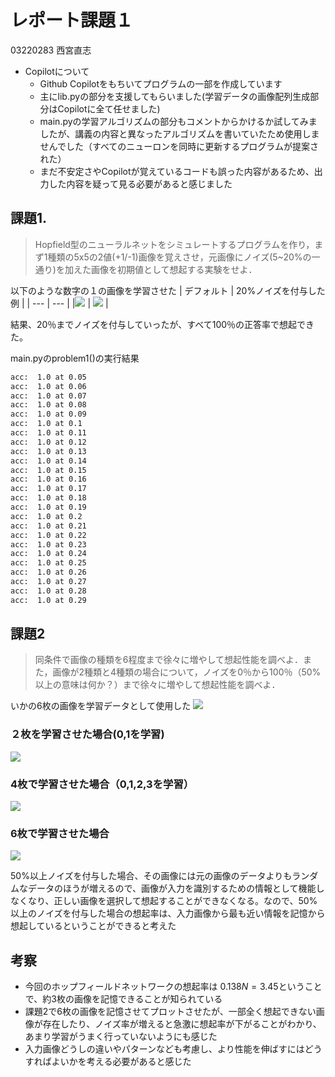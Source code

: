 # レポート課題１

03220283 西宮直志

- Copilotについて
  - Github Copilotをもちいてプログラムの一部を作成しています
  - 主にlib.pyの部分を支援してもらいました(学習データの画像配列生成部分はCopilotに全て任せました)
  - main.pyの学習アルゴリズムの部分もコメントからかけるか試してみましたが、講義の内容と異なったアルゴリズムを書いていたため使用しませんでした（すべてのニューロンを同時に更新するプログラムが提案された）
  - まだ不安定さやCopilotが覚えているコードも誤った内容があるため、出力した内容を疑って見る必要があると感じました

## 課題1. 

>  Hopfield型のニューラルネットをシミュレートするプログラムを作り，まず1種類の5x5の2値(+1/-1)画像を覚えさせ，元画像にノイズ(5~20%の一通り)を加えた画像を初期値として想起する実験をせよ．

以下のような数字の１の画像を学習させた
| デフォルト |  20%ノイズを付与した例 |
| --- | --- |
|![](./img/1_default.png) | ![](./img/1_noised.png) |


結果、20％までノイズを付与していったが、すべて100％の正答率で想起できた。

main.pyのproblem1()の実行結果
```sh
acc:  1.0 at 0.05
acc:  1.0 at 0.06
acc:  1.0 at 0.07
acc:  1.0 at 0.08
acc:  1.0 at 0.09
acc:  1.0 at 0.1
acc:  1.0 at 0.11
acc:  1.0 at 0.12
acc:  1.0 at 0.13
acc:  1.0 at 0.14
acc:  1.0 at 0.15
acc:  1.0 at 0.16
acc:  1.0 at 0.17
acc:  1.0 at 0.18
acc:  1.0 at 0.19
acc:  1.0 at 0.2
acc:  1.0 at 0.21
acc:  1.0 at 0.22
acc:  1.0 at 0.23
acc:  1.0 at 0.24
acc:  1.0 at 0.25
acc:  1.0 at 0.26
acc:  1.0 at 0.27
acc:  1.0 at 0.28
acc:  1.0 at 0.29
```


## 課題2
>  同条件で画像の種類を6程度まで徐々に増やして想起性能を調べよ．また，画像が2種類と4種類の場合について，ノイズを0％から100％（50%以上の意味は何か？）まで徐々に増やして想起性能を調べよ．

いかの6枚の画像を学習データとして使用した
![](./img/inputs.png)

### ２枚を学習させた場合(0,1を学習)
![](./img/problem1.png)

### 4枚で学習させた場合（0,1,2,3を学習）
![](./img/prob2-4i.png)

### 6枚で学習させた場合
![](./img/prob2-6i.png)

50%以上ノイズを付与した場合、その画像には元の画像のデータよりもランダムなデータのほうが増えるので、画像が入力を識別するための情報として機能しなくなり、正しい画像を選択して想起することができなくなる。なので、50%以上のノイズを付与した場合の想起率は、入力画像から最も近い情報を記憶から想起しているということができると考えた



## 考察

- 今回のホップフィールドネットワークの想起率は $0.138N = 3.45$ということで、約3枚の画像を記憶できることが知られている
- 課題2で6枚の画像を記憶させてプロットさせたが、一部全く想起できない画像が存在したり、ノイズ率が増えると急激に想起率が下がることがわかり、あまり学習がうまく行っていないようにも感じた
- 入力画像どうしの違いやパターンなども考慮し、より性能を伸ばすにはどうすればよいかを考える必要があると感じた